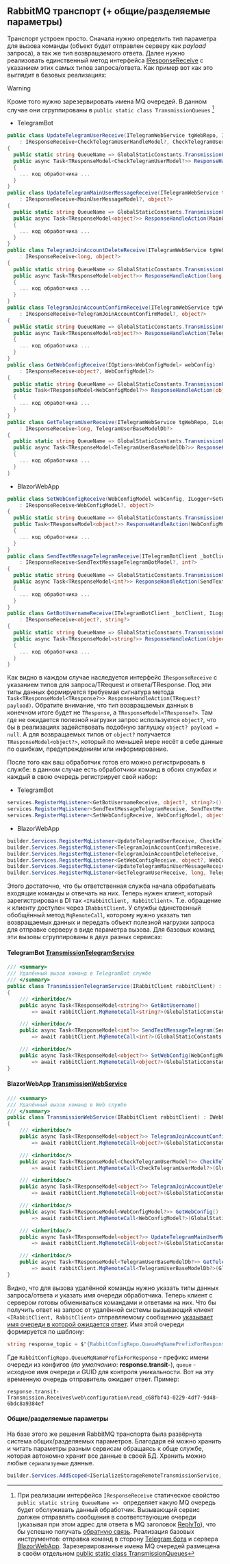 ﻿## RabbitMQ транспорт (+ общие/разделяемые параметры)

Транспорт устроен просто. Сначала нужно определить тип параметра для вызова команды (объект будет отправлен серверу как *payload* запроса), а так же тип возвращаемого ответа. Далее нужно реализовать единственный метод интерфейса [IResponseReceive](https://github.com/badhitman/DesignerApp/blob/main/RemoteCallLib/base/IResponseReceive.cs) с указанием этих самых типов запроса/ответа. Как пример вот как это выглядит в базовых реализациях:

> [!WARNING]
> Кроме того нужно зарезервировать имена MQ очередей. В данном случае они сгруппированы в `public static class TransmissionQueues` [^2]

- TelegramBot
```c#
public class UpdateTelegramUserReceive(ITelegramWebService tgWebRepo, ILogger<UpdateTelegramUserReceive> _logger)
    : IResponseReceive<CheckTelegramUserHandleModel?, CheckTelegramUserModel?>
{
  public static string QueueName => GlobalStaticConstants.TransmissionQueues.UpdateTelegramUserReceive;
  public async Task<TResponseModel<CheckTelegramUserModel?>> ResponseHandleAction(CheckTelegramUserHandleModel? user)
  {
    ... код обработчика ...
  }
}
public class UpdateTelegramMainUserMessageReceive(ITelegramWebService tgWebRepo, ILogger<UpdateTelegramMainUserMessageReceive> _logger)
    : IResponseReceive<MainUserMessageModel?, object?>
{
  public static string QueueName => GlobalStaticConstants.TransmissionQueues.UpdateTelegramMainUserMessageReceive;
  public async Task<TResponseModel<object?>> ResponseHandleAction(MainUserMessageModel? setMainMessage)
  {
    ... код обработчика ...
  }
}
public class TelegramJoinAccountDeleteReceive(ITelegramWebService tgWebRepo, ILogger<TelegramJoinAccountDeleteReceive> _logger) 
    : IResponseReceive<long, object?>
{
  public static string QueueName => GlobalStaticConstants.TransmissionQueues.TelegramJoinAccountDeleteReceive;
  public async Task<TResponseModel<object?>> ResponseHandleAction(long payload)
  {
    ... код обработчика ...
  }
}
public class TelegramJoinAccountConfirmReceive(ITelegramWebService tgWebRepo, ILogger<TelegramJoinAccountConfirmReceive> _logger)
    : IResponseReceive<TelegramJoinAccountConfirmModel?, object?>
{
  public static string QueueName => GlobalStaticConstants.TransmissionQueues.TelegramJoinAccountConfirmReceive;
  public async Task<TResponseModel<object?>> ResponseHandleAction(TelegramJoinAccountConfirmModel? confirm)
  {
    ... код обработчика ...
  }
}
public class GetWebConfigReceive(IOptions<WebConfigModel> webConfig)
    : IResponseReceive<object?, WebConfigModel?>
{
  public static string QueueName => GlobalStaticConstants.TransmissionQueues.GetWebConfigReceive;
  public Task<TResponseModel<WebConfigModel?>> ResponseHandleAction(object? payload = null)
  {
    ... код обработчика ...
  }
}
public class GetTelegramUserReceive(ITelegramWebService tgWebRepo, ILogger<GetTelegramUserReceive> _logger)
    : IResponseReceive<long, TelegramUserBaseModelDb?>
{
  public static string QueueName => GlobalStaticConstants.TransmissionQueues.GetTelegramUserReceive;
  public async Task<TResponseModel<TelegramUserBaseModelDb?>> ResponseHandleAction(long payload)
  {
    ... код обработчика ...
  }
}
```

- BlazorWebApp
```c#
public class SetWebConfigReceive(WebConfigModel webConfig, ILogger<SetWebConfigReceive> _logger)
    : IResponseReceive<WebConfigModel?, object?>
{
  public static string QueueName => GlobalStaticConstants.TransmissionQueues.SetWebConfigReceive;
  public Task<TResponseModel<object?>> ResponseHandleAction(WebConfigModel? payload)
  {
    ... код обработчика ...
  }
}
public class SendTextMessageTelegramReceive(ITelegramBotClient _botClient, IWebRemoteTransmissionService webRemoteCall, ILogger<SendTextMessageTelegramReceive> _logger) 
    : IResponseReceive<SendTextMessageTelegramBotModel?, int?>
{
  public static string QueueName => GlobalStaticConstants.TransmissionQueues.SendTextMessageTelegramReceive;
  public async Task<TResponseModel<int?>> ResponseHandleAction(SendTextMessageTelegramBotModel? message)
  {
    ... код обработчика ...
  }
}
public class GetBotUsernameReceive(ITelegramBotClient _botClient, ILogger<GetBotUsernameReceive> _logger)
    : IResponseReceive<object?, string?>
{
  public static string QueueName => GlobalStaticConstants.TransmissionQueues.GetBotUsernameReceive;
  public async Task<TResponseModel<string?>> ResponseHandleAction(object? payload = null)
  {
    ... код обработчика ...
  }
}
```

Как видно в каждом случае наследуется интерфейс `IResponseReceive` с указанием типов для запроса/TRequest и ответа/TResponse.
Под эти типы данных формируется требуемая сигнатура метода `Task<TResponseModel<TResponse?>> ResponseHandleAction(TRequest? payload)`. Обратите внимание, что тип возвращаемых данных в конечном итоге будет не `TResponse`, а  `TResponseModel<TResponse?>`.
Там где не ожидается полезной нагрузки запрос используется `object?`, что бы в реализациях задействовать подобную заглушку `object? payload = null`. А для возвращаемых типов от `object?` получается `TResponseModel<object?>`, который по меньшей мере несёт в себе данные по ошибкам, предупреждениям или информирование.

После того как ваш обработчик готов его можно регистрировать в службе: в данном случае есть обработчики команд в обоих службах и каждый в свою очередь регистрирует свой набор:
- TelegramBot
```c#
services.RegisterMqListener<GetBotUsernameReceive, object?, string?>();
services.RegisterMqListener<SendTextMessageTelegramReceive, SendTextMessageTelegramBotModel, int?>();
services.RegisterMqListener<SetWebConfigReceive, WebConfigModel, object?>();
```

- BlazorWebApp
```c#
builder.Services.RegisterMqListener<UpdateTelegramUserReceive, CheckTelegramUserHandleModel, CheckTelegramUserModel?>();
builder.Services.RegisterMqListener<TelegramJoinAccountConfirmReceive, TelegramJoinAccountConfirmModel, object?>();
builder.Services.RegisterMqListener<TelegramJoinAccountDeleteReceive, long, object?>();
builder.Services.RegisterMqListener<GetWebConfigReceive, object?, WebConfigModel>();
builder.Services.RegisterMqListener<UpdateTelegramMainUserMessageReceive, MainUserMessageModel, object?>();
builder.Services.RegisterMqListener<GetTelegramUserReceive, long, TelegramUserBaseModelDb>();
```

Этого достаточно, что бы ответственная служба начала обрабатывать входящие команды и отвечать на них. Теперь нужен клиент, который зарегистрирован в DI так `<IRabbitClient, RabbitClient>`. Т.е. обращение к клиенту доступен через `IRabbitClient`. У службы единственный обобщённый метод `MqRemoteCall`, которому нужно указать тип возвращаемых данных и передать объект полезной нагрузки запроса для отправке серверу в виде параметра вызова. Для базовых команд эти вызовы сгруппированы в двух разных сервисах:
#### TelegramBot [TransmissionTelegramService](https://github.com/badhitman/DesignerApp/blob/main/RemoteCallLib/TransmissionTelegramService.cs)
```C#
/// <summary>
/// Удалённый вызов команд в TelegramBot службе
/// </summary>
public class TransmissionTelegramService(IRabbitClient rabbitClient) : ITelegramRemoteTransmissionService
{
    /// <inheritdoc/>
    public async Task<TResponseModel<string?>> GetBotUsername()
        => await rabbitClient.MqRemoteCall<string?>(GlobalStaticConstants.TransmissionQueues.GetBotUsernameReceive);

    /// <inheritdoc/>
    public async Task<TResponseModel<int?>> SendTextMessageTelegram(SendTextMessageTelegramBotModel message_telegram)
        => await rabbitClient.MqRemoteCall<int?>(GlobalStaticConstants.TransmissionQueues.SendTextMessageTelegramReceive, message_telegram);

    /// <inheritdoc/>
    public async Task<TResponseModel<object?>> SetWebConfig(WebConfigModel webConf)
        => await rabbitClient.MqRemoteCall<object?>(GlobalStaticConstants.TransmissionQueues.SetWebConfigReceive, webConf);
}
```

#### BlazorWebApp [TransmissionWebService](https://github.com/badhitman/DesignerApp/blob/main/RemoteCallLib/TransmissionWebService.cs)
```c#
/// <summary>
/// Удалённый вызов команд в Web службе
/// </summary>
public class TransmissionWebService(IRabbitClient rabbitClient) : IWebRemoteTransmissionService
{
    /// <inheritdoc/>
    public async Task<TResponseModel<object?>> TelegramJoinAccountConfirmToken(TelegramJoinAccountConfirmModel req)
        => await rabbitClient.MqRemoteCall<object?>(GlobalStaticConstants.TransmissionQueues.TelegramJoinAccountConfirmReceive, req);

    /// <inheritdoc/>
    public async Task<TResponseModel<CheckTelegramUserModel?>> CheckTelegramUser(CheckTelegramUserHandleModel user)
        => await rabbitClient.MqRemoteCall<CheckTelegramUserModel?>(GlobalStaticConstants.TransmissionQueues.UpdateTelegramUserReceive, user);

    /// <inheritdoc/>
    public async Task<TResponseModel<object?>> TelegramJoinAccountDelete(long telegramId)
        => await rabbitClient.MqRemoteCall<object?>(GlobalStaticConstants.TransmissionQueues.TelegramJoinAccountDeleteReceive, telegramId);

    /// <inheritdoc/>
    public async Task<TResponseModel<WebConfigModel?>> GetWebConfig()
        => await rabbitClient.MqRemoteCall<WebConfigModel?>(GlobalStaticConstants.TransmissionQueues.GetWebConfigReceive);

    /// <inheritdoc/>
    public async Task<TResponseModel<object?>> UpdateTelegramMainUserMessage(MainUserMessageModel setMainMessage)
        => await rabbitClient.MqRemoteCall<object?>(GlobalStaticConstants.TransmissionQueues.UpdateTelegramMainUserMessageReceive, setMainMessage);

    /// <inheritdoc/>
    public async Task<TResponseModel<TelegramUserBaseModelDb?>> GetTelegramUser(long telegramUserId)
        => await rabbitClient.MqRemoteCall<TelegramUserBaseModelDb?>(GlobalStaticConstants.TransmissionQueues.GetTelegramUserReceive, telegramUserId);
}
```

Видно, что для вызова удалённой команды нужно указать типы данных запроса/ответа и указать имя очереди обработчика.
Теперь клиент с сервером готовы обмениваться командами и ответами на них.
Что бы получить ответ на запрос от удалённой системы вызывающий клиент `<IRabbitClient, RabbitClient>` отправляемому сообщению [указывает](https://github.com/badhitman/DesignerApp/blob/main/RemoteCallLib/base/RabbitClient.cs#L56) [имя очереди в которой ожидается ответ](https://github.com/badhitman/DesignerApp/blob/main/RemoteCallLib/base/RabbitClient.cs#L49). Имя этой очереди формируется по шаблону:
```c#
string response_topic = $"{RabbitConfigRepo.QueueMqNamePrefixForResponse}{queue}_{Guid.NewGuid()}";
```
Где `RabbitConfigRepo.QueueMqNamePrefixForResponse` - префикс имени очереди из конфигов (*по умолчанию*: **response.transit-**), `queue` - исходное имя очереди и GUID для контроля уникальности.
Вот на эту временную очередь отправитель ожидает ответ. Пример:
```
response.transit-Transmission.Receives\web\configuration\read_c68fbf43-0229-4df7-9d48-6bdc8a9384ef
```

#### Общие/разделяемые параметры
На базе этого же решения RabbitMQ транспорта была развёрнута система общих/разделяемых параметров. Благодаря ей можно хранить и читать параметры разным сервисам обращаясь к обще службе, которая автономно хранит все данные в своей БД. Хранить можно любые `сериализуемые` данные.
```c#
builder.Services.AddScoped<ISerializeStorageRemoteTransmissionService, SerializeStorageRemoteTransmissionService>();
```

[^1]: С примерами реализаций можно ознакомиться на командах, которые были реализованы в рамках данного решения. Несколько команд есть для [Telegram бота](./Receives/telegram) и некоторое количество сделано для [BlazorWebApp](./Receives/web) службы

[^2]: При реализации интерфейса `IResponseReceive` статическое свойство `public static string QueueName => ` определяет какую MQ очередь будет обслуживать данный обработчик. Вызывающий сервис должен отправлять сообщения в соответствующие очереди (указывая при этом адрес для ответа в MQ заголовок [ReplyTo](https://github.com/badhitman/DesignerApp/blob/main/RemoteCallLib/base/RabbitClient.cs#L56)), что бы успешно получать [обратную связь](https://github.com/badhitman/DesignerApp/blob/main/RemoteCallLib/base/RabbitMqListenerService.cs#L88). Реализация базовых инструментов: отправка команд в сторону [Telegram бота](./RemoteCallLib#telegrambot-transmissiontelegramservice) и сервера [BlazorWebApp](./RemoteCallLib#blazorwebapp-transmissionwebservice). Зарезервированные имена MQ очередей размещена в своём отдельном [public static class TransmissionQueues](https://github.com/badhitman/DesignerApp/blob/main/SharedLib/GlobalStaticConstants.cs#L59)
